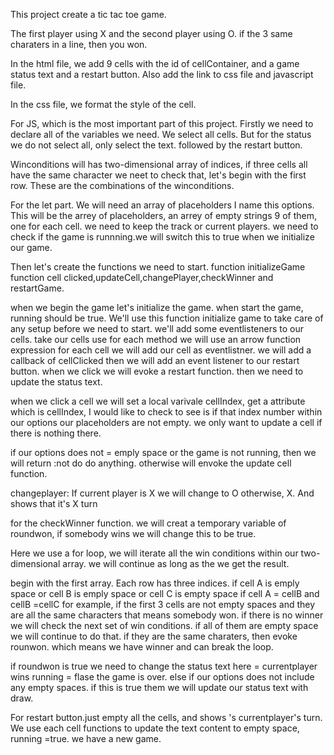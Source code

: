 This project create a tic tac toe game.

The first player using X and the second player using O. if the 3 same charaters in a line, then you won.


In the html file, we add 9 cells with the id of cellContainer, and a game status text and a restart button. Also add the link to css file and javascript file.

In the css file, we format the style of the cell.

For JS, which is the most important part of this project. Firstly we need to declare all of the variables we need. We select all cells. But for the status we do not select all, only select the text. followed by the restart button.
 
Winconditions will has two-dimensional array of indices, if three cells all have the same character we neet to check that, let's begin with the first row. These are the combinations of the winconditions.

For the let part.
We will need an array of placeholders I name this options.
This will be  the arrey of placeholders, an arrey of empty strings 9 of them, one for each cell.
we need to keep the track or current players.
we need to check if the game is runnning.we will switch this to true when we initialize our game.

Then let's create the functions we need to start.
function initializeGame
function cell clicked,updateCell,changePlayer,checkWinner and restartGame.



when we begin the game let's initialize the game. when start the game, running should be true. We'll use this function initialize game to take care of any setup before we need to start. we'll add some eventlisteners to our cells.
take our cells use for each method we will use an arrow function expression for each cell we will add our cell as eventlistner. we will add a callback of cellClicked then we will add an event listener to our restart button.
when we click we will evoke a restart function.
then we need to update the status text.

when we click a cell we will set a local varivale cellIndex, get a attribute which is cellIndex, 
I would like to check to see is if that index number within our options our placeholders are not empty. we only want to update a cell if there is nothing there.

if our options does not = emply space or the game is not running, then we will return :not do do anything.
otherwise will envoke the update cell function.


changeplayer:  If current player is X we will change to O otherwise, X.
And shows that it's X turn

for the checkWinner function. we will creat a temporary variable of roundwon, if somebody wins we will change this to be true.

Here we use a for loop, we will iterate all the win conditions within our two-dimensional array.
we will continue as long as the we get the result.

begin with the first array.
Each row has three indices.
if cell A is emply space or cell B is emply space or cell C is empty space 
if cell A = cellB and cellB =cellC for example, if the first 3 cells are not empty spaces 
and they are all the same characters that means somebody won. if there is no winner we will check the next set of win conditions.
if all of them are empty space we will continue to do that.
if they are the same charaters, then evoke rounwon. which means we have winner and can break the loop.

if roundwon is true we need to change the status text here = currentplayer wins
running = flase the game is over.
else if our options does not include any empty spaces. if this is true
them we will update our status text with draw.



For restart button.just empty all the cells, and shows 's currentplayer's turn. We use each cell functions to update the text content to empty space, running =true. 
we have a new game.